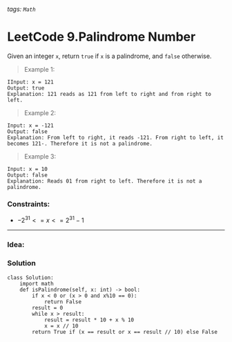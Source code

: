 ###### tags: `Math`

# LeetCode 9.Palindrome Number
Given an integer ```x```, return ```true``` if ```x``` is a
palindrome, and ```false``` otherwise.  

>Example 1:
```
IInput: x = 121
Output: true
Explanation: 121 reads as 121 from left to right and from right to left.
```
>Example 2:
```
Input: x = -121
Output: false
Explanation: From left to right, it reads -121. From right to left, it becomes 121-. Therefore it is not a palindrome.
```
>Example 3:
```
Input: x = 10
Output: false
Explanation: Reads 01 from right to left. Therefore it is not a palindrome.
```
 

### Constraints:

- $-2^{31} <= x <= 2^{31} - 1$




---
### Idea:
>
### Solution

```python=
class Solution:
    import math
    def isPalindrome(self, x: int) -> bool:
        if x < 0 or (x > 0 and x%10 == 0):   
            return False
        result = 0
        while x > result:
            result = result * 10 + x % 10
            x = x // 10
        return True if (x == result or x == result // 10) else False
```
